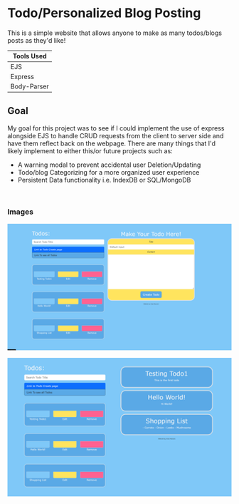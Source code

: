 # Todo/Personalized Blog Posting

This is a simple website that allows anyone to make as many todos/blogs posts as they'd like!
<br>

| Tools Used  |
| ----------- |
| EJS |
| Express |
| Body-Parser |


## Goal

My goal for this project was to see if I could implement the use of express alongside EJS to handle 
CRUD requests from the client to server side and have them reflect back on the webpage. 
There are many things that I'd likely implement to either this/or future projects such as:

- A warning modal to prevent accidental user Deletion/Updating
- Todo/blog Categorizing for a more organized user experience
- Persistent Data functionality i.e. IndexDB or SQL/MongoDB

<br>

### Images

![Image 1](./public/Images/Capture.PNG)
<br>

![Image 2](./public/Images/Capture2.PNG)



